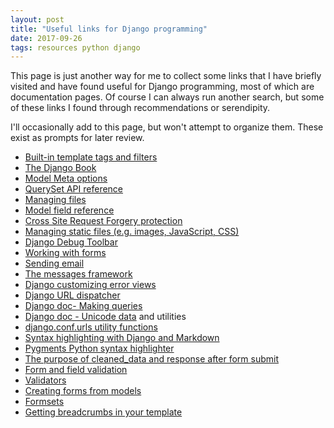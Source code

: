 ```yaml
---
layout: post
title: "Useful links for Django programming"
date: 2017-09-26
tags: resources python django
---
```


This page is just another way for me to collect some links that I have briefly visited and have found useful for Django programming, most of which are documentation pages. Of course I can always run another search, but some of these links I found through recommendations or serendipity.  

I'll occasionally add to this page, but won't attempt to organize them. These exist as prompts for later review.

* [Built-in template tags and filters](https://docs.djangoproject.com/en/1.11/ref/templates/builtins/)
* [The Django Book](https://djangobook.com/the-django-book/)
* [Model Meta options](https://docs.djangoproject.com/en/1.11/ref/models/options/)
* [QuerySet API reference](https://docs.djangoproject.com/en/1.11/ref/models/querysets/)
* [Managing files](https://docs.djangoproject.com/en/1.11/topics/files/)
* [Model field reference](https://docs.djangoproject.com/en/1.11/ref/models/fields/)
* [Cross Site Request Forgery protection](https://docs.djangoproject.com/en/1.11/ref/csrf/)
* [Managing static files (e.g. images, JavaScript, CSS)](https://docs.djangoproject.com/en/1.11/howto/static-files/)
* [Django Debug Toolbar](https://django-debug-toolbar.readthedocs.io/en/stable/index.html)
* [Working with forms](https://docs.djangoproject.com/en/1.11/topics/forms/)
* [Sending email](https://docs.djangoproject.com/en/1.11/topics/email/)
* [The messages framework](https://docs.djangoproject.com/en/1.11/ref/contrib/messages/)
* [Django customizing error views](https://docs.djangoproject.com/en/1.8/topics/http/views/#customizing-error-views)
* [Django URL dispatcher](https://docs.djangoproject.com/en/1.11/topics/http/urls/)
* [Django doc- Making queries](https://docs.djangoproject.com/en/1.11/topics/db/queries/#copying-model-instances)
* [Django doc - Unicode data](https://docs.djangoproject.com/en/1.8/ref/unicode/) and utilities
* [django.conf.urls utility functions](https://docs.djangoproject.com/en/1.11/ref/urls/#django.conf.urls.url)
* [Syntax highlighting with Django and Markdown](https://martinfitzpatrick.name/article/syntax-highlighting-with-django-and-markdown/)
* [Pygments Python syntax highlighter](http://pygments.org/docs/quickstart/)
* [The purpose of cleaned_data and response after form submit](https://teamtreehouse.com/community/the-purpose-of-cleaneddata-and-response-after-form-submit)
* [Form and field validation](https://docs.djangoproject.com/en/1.11/ref/forms/validation/)
* [Validators](https://docs.djangoproject.com/en/1.11/ref/validators/)
* [Creating forms from models](https://docs.djangoproject.com/en/1.11/topics/forms/modelforms/)
* [Formsets](https://docs.djangoproject.com/en/1.11/topics/forms/formsets/)
* [Getting breadcrumbs in your template](https://www.djangorocks.com/snippets/getting-breadcrumbs-in-your-template.html)
